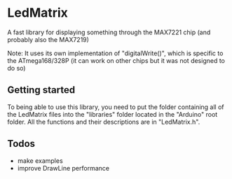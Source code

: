# LedMatrix
A fast library for displaying something through the MAX7221 chip (and probably also the MAX7219)

Note: It uses its own implementation of "digitalWrite()", which is specific to the ATmega168/328P (it can work on other chips but it was not designed to do so)

Getting started
---------------
To being able to use this library, you need to put the folder containing all of the LedMatrix files into the "libraries" folder located in the "Arduino" root folder.
All the functions and their descriptions are in "LedMatrix.h".

Todos
----
 * make examples
 * improve DrawLine performance
